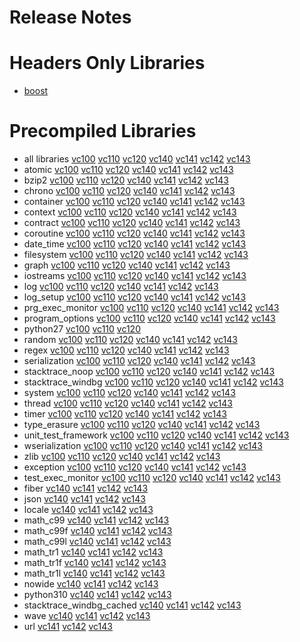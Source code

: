# Release Notes
# Headers Only Libraries
- [boost](http://nuget.org/packages/boost/1.81.0)
# Precompiled Libraries
- all libraries [vc100](http://nuget.org/packages/boost-vc100/1.81.0) [vc110](http://nuget.org/packages/boost-vc110/1.81.0) [vc120](http://nuget.org/packages/boost-vc120/1.81.0) [vc140](http://nuget.org/packages/boost-vc140/1.81.0) [vc141](http://nuget.org/packages/boost-vc141/1.81.0) [vc142](http://nuget.org/packages/boost-vc142/1.81.0) [vc143](http://nuget.org/packages/boost-vc143/1.81.0)
- atomic [vc100](http://nuget.org/packages/boost_atomic-vc100/1.81.0) [vc110](http://nuget.org/packages/boost_atomic-vc110/1.81.0) [vc120](http://nuget.org/packages/boost_atomic-vc120/1.81.0) [vc140](http://nuget.org/packages/boost_atomic-vc140/1.81.0) [vc141](http://nuget.org/packages/boost_atomic-vc141/1.81.0) [vc142](http://nuget.org/packages/boost_atomic-vc142/1.81.0) [vc143](http://nuget.org/packages/boost_atomic-vc143/1.81.0)
- bzip2 [vc100](http://nuget.org/packages/boost_bzip2-vc100/1.81.0) [vc110](http://nuget.org/packages/boost_bzip2-vc110/1.81.0) [vc120](http://nuget.org/packages/boost_bzip2-vc120/1.81.0) [vc140](http://nuget.org/packages/boost_bzip2-vc140/1.81.0) [vc141](http://nuget.org/packages/boost_bzip2-vc141/1.81.0) [vc142](http://nuget.org/packages/boost_bzip2-vc142/1.81.0) [vc143](http://nuget.org/packages/boost_bzip2-vc143/1.81.0)
- chrono [vc100](http://nuget.org/packages/boost_chrono-vc100/1.81.0) [vc110](http://nuget.org/packages/boost_chrono-vc110/1.81.0) [vc120](http://nuget.org/packages/boost_chrono-vc120/1.81.0) [vc140](http://nuget.org/packages/boost_chrono-vc140/1.81.0) [vc141](http://nuget.org/packages/boost_chrono-vc141/1.81.0) [vc142](http://nuget.org/packages/boost_chrono-vc142/1.81.0) [vc143](http://nuget.org/packages/boost_chrono-vc143/1.81.0)
- container [vc100](http://nuget.org/packages/boost_container-vc100/1.81.0) [vc110](http://nuget.org/packages/boost_container-vc110/1.81.0) [vc120](http://nuget.org/packages/boost_container-vc120/1.81.0) [vc140](http://nuget.org/packages/boost_container-vc140/1.81.0) [vc141](http://nuget.org/packages/boost_container-vc141/1.81.0) [vc142](http://nuget.org/packages/boost_container-vc142/1.81.0) [vc143](http://nuget.org/packages/boost_container-vc143/1.81.0)
- context [vc100](http://nuget.org/packages/boost_context-vc100/1.81.0) [vc110](http://nuget.org/packages/boost_context-vc110/1.81.0) [vc120](http://nuget.org/packages/boost_context-vc120/1.81.0) [vc140](http://nuget.org/packages/boost_context-vc140/1.81.0) [vc141](http://nuget.org/packages/boost_context-vc141/1.81.0) [vc142](http://nuget.org/packages/boost_context-vc142/1.81.0) [vc143](http://nuget.org/packages/boost_context-vc143/1.81.0)
- contract [vc100](http://nuget.org/packages/boost_contract-vc100/1.81.0) [vc110](http://nuget.org/packages/boost_contract-vc110/1.81.0) [vc120](http://nuget.org/packages/boost_contract-vc120/1.81.0) [vc140](http://nuget.org/packages/boost_contract-vc140/1.81.0) [vc141](http://nuget.org/packages/boost_contract-vc141/1.81.0) [vc142](http://nuget.org/packages/boost_contract-vc142/1.81.0) [vc143](http://nuget.org/packages/boost_contract-vc143/1.81.0)
- coroutine [vc100](http://nuget.org/packages/boost_coroutine-vc100/1.81.0) [vc110](http://nuget.org/packages/boost_coroutine-vc110/1.81.0) [vc120](http://nuget.org/packages/boost_coroutine-vc120/1.81.0) [vc140](http://nuget.org/packages/boost_coroutine-vc140/1.81.0) [vc141](http://nuget.org/packages/boost_coroutine-vc141/1.81.0) [vc142](http://nuget.org/packages/boost_coroutine-vc142/1.81.0) [vc143](http://nuget.org/packages/boost_coroutine-vc143/1.81.0)
- date_time [vc100](http://nuget.org/packages/boost_date_time-vc100/1.81.0) [vc110](http://nuget.org/packages/boost_date_time-vc110/1.81.0) [vc120](http://nuget.org/packages/boost_date_time-vc120/1.81.0) [vc140](http://nuget.org/packages/boost_date_time-vc140/1.81.0) [vc141](http://nuget.org/packages/boost_date_time-vc141/1.81.0) [vc142](http://nuget.org/packages/boost_date_time-vc142/1.81.0) [vc143](http://nuget.org/packages/boost_date_time-vc143/1.81.0)
- filesystem [vc100](http://nuget.org/packages/boost_filesystem-vc100/1.81.0) [vc110](http://nuget.org/packages/boost_filesystem-vc110/1.81.0) [vc120](http://nuget.org/packages/boost_filesystem-vc120/1.81.0) [vc140](http://nuget.org/packages/boost_filesystem-vc140/1.81.0) [vc141](http://nuget.org/packages/boost_filesystem-vc141/1.81.0) [vc142](http://nuget.org/packages/boost_filesystem-vc142/1.81.0) [vc143](http://nuget.org/packages/boost_filesystem-vc143/1.81.0)
- graph [vc100](http://nuget.org/packages/boost_graph-vc100/1.81.0) [vc110](http://nuget.org/packages/boost_graph-vc110/1.81.0) [vc120](http://nuget.org/packages/boost_graph-vc120/1.81.0) [vc140](http://nuget.org/packages/boost_graph-vc140/1.81.0) [vc141](http://nuget.org/packages/boost_graph-vc141/1.81.0) [vc142](http://nuget.org/packages/boost_graph-vc142/1.81.0) [vc143](http://nuget.org/packages/boost_graph-vc143/1.81.0)
- iostreams [vc100](http://nuget.org/packages/boost_iostreams-vc100/1.81.0) [vc110](http://nuget.org/packages/boost_iostreams-vc110/1.81.0) [vc120](http://nuget.org/packages/boost_iostreams-vc120/1.81.0) [vc140](http://nuget.org/packages/boost_iostreams-vc140/1.81.0) [vc141](http://nuget.org/packages/boost_iostreams-vc141/1.81.0) [vc142](http://nuget.org/packages/boost_iostreams-vc142/1.81.0) [vc143](http://nuget.org/packages/boost_iostreams-vc143/1.81.0)
- log [vc100](http://nuget.org/packages/boost_log-vc100/1.81.0) [vc110](http://nuget.org/packages/boost_log-vc110/1.81.0) [vc120](http://nuget.org/packages/boost_log-vc120/1.81.0) [vc140](http://nuget.org/packages/boost_log-vc140/1.81.0) [vc141](http://nuget.org/packages/boost_log-vc141/1.81.0) [vc142](http://nuget.org/packages/boost_log-vc142/1.81.0) [vc143](http://nuget.org/packages/boost_log-vc143/1.81.0)
- log_setup [vc100](http://nuget.org/packages/boost_log_setup-vc100/1.81.0) [vc110](http://nuget.org/packages/boost_log_setup-vc110/1.81.0) [vc120](http://nuget.org/packages/boost_log_setup-vc120/1.81.0) [vc140](http://nuget.org/packages/boost_log_setup-vc140/1.81.0) [vc141](http://nuget.org/packages/boost_log_setup-vc141/1.81.0) [vc142](http://nuget.org/packages/boost_log_setup-vc142/1.81.0) [vc143](http://nuget.org/packages/boost_log_setup-vc143/1.81.0)
- prg_exec_monitor [vc100](http://nuget.org/packages/boost_prg_exec_monitor-vc100/1.81.0) [vc110](http://nuget.org/packages/boost_prg_exec_monitor-vc110/1.81.0) [vc120](http://nuget.org/packages/boost_prg_exec_monitor-vc120/1.81.0) [vc140](http://nuget.org/packages/boost_prg_exec_monitor-vc140/1.81.0) [vc141](http://nuget.org/packages/boost_prg_exec_monitor-vc141/1.81.0) [vc142](http://nuget.org/packages/boost_prg_exec_monitor-vc142/1.81.0) [vc143](http://nuget.org/packages/boost_prg_exec_monitor-vc143/1.81.0)
- program_options [vc100](http://nuget.org/packages/boost_program_options-vc100/1.81.0) [vc110](http://nuget.org/packages/boost_program_options-vc110/1.81.0) [vc120](http://nuget.org/packages/boost_program_options-vc120/1.81.0) [vc140](http://nuget.org/packages/boost_program_options-vc140/1.81.0) [vc141](http://nuget.org/packages/boost_program_options-vc141/1.81.0) [vc142](http://nuget.org/packages/boost_program_options-vc142/1.81.0) [vc143](http://nuget.org/packages/boost_program_options-vc143/1.81.0)
- python27 [vc100](http://nuget.org/packages/boost_python27-vc100/1.81.0) [vc110](http://nuget.org/packages/boost_python27-vc110/1.81.0) [vc120](http://nuget.org/packages/boost_python27-vc120/1.81.0)
- random [vc100](http://nuget.org/packages/boost_random-vc100/1.81.0) [vc110](http://nuget.org/packages/boost_random-vc110/1.81.0) [vc120](http://nuget.org/packages/boost_random-vc120/1.81.0) [vc140](http://nuget.org/packages/boost_random-vc140/1.81.0) [vc141](http://nuget.org/packages/boost_random-vc141/1.81.0) [vc142](http://nuget.org/packages/boost_random-vc142/1.81.0) [vc143](http://nuget.org/packages/boost_random-vc143/1.81.0)
- regex [vc100](http://nuget.org/packages/boost_regex-vc100/1.81.0) [vc110](http://nuget.org/packages/boost_regex-vc110/1.81.0) [vc120](http://nuget.org/packages/boost_regex-vc120/1.81.0) [vc140](http://nuget.org/packages/boost_regex-vc140/1.81.0) [vc141](http://nuget.org/packages/boost_regex-vc141/1.81.0) [vc142](http://nuget.org/packages/boost_regex-vc142/1.81.0) [vc143](http://nuget.org/packages/boost_regex-vc143/1.81.0)
- serialization [vc100](http://nuget.org/packages/boost_serialization-vc100/1.81.0) [vc110](http://nuget.org/packages/boost_serialization-vc110/1.81.0) [vc120](http://nuget.org/packages/boost_serialization-vc120/1.81.0) [vc140](http://nuget.org/packages/boost_serialization-vc140/1.81.0) [vc141](http://nuget.org/packages/boost_serialization-vc141/1.81.0) [vc142](http://nuget.org/packages/boost_serialization-vc142/1.81.0) [vc143](http://nuget.org/packages/boost_serialization-vc143/1.81.0)
- stacktrace_noop [vc100](http://nuget.org/packages/boost_stacktrace_noop-vc100/1.81.0) [vc110](http://nuget.org/packages/boost_stacktrace_noop-vc110/1.81.0) [vc120](http://nuget.org/packages/boost_stacktrace_noop-vc120/1.81.0) [vc140](http://nuget.org/packages/boost_stacktrace_noop-vc140/1.81.0) [vc141](http://nuget.org/packages/boost_stacktrace_noop-vc141/1.81.0) [vc142](http://nuget.org/packages/boost_stacktrace_noop-vc142/1.81.0) [vc143](http://nuget.org/packages/boost_stacktrace_noop-vc143/1.81.0)
- stacktrace_windbg [vc100](http://nuget.org/packages/boost_stacktrace_windbg-vc100/1.81.0) [vc110](http://nuget.org/packages/boost_stacktrace_windbg-vc110/1.81.0) [vc120](http://nuget.org/packages/boost_stacktrace_windbg-vc120/1.81.0) [vc140](http://nuget.org/packages/boost_stacktrace_windbg-vc140/1.81.0) [vc141](http://nuget.org/packages/boost_stacktrace_windbg-vc141/1.81.0) [vc142](http://nuget.org/packages/boost_stacktrace_windbg-vc142/1.81.0) [vc143](http://nuget.org/packages/boost_stacktrace_windbg-vc143/1.81.0)
- system [vc100](http://nuget.org/packages/boost_system-vc100/1.81.0) [vc110](http://nuget.org/packages/boost_system-vc110/1.81.0) [vc120](http://nuget.org/packages/boost_system-vc120/1.81.0) [vc140](http://nuget.org/packages/boost_system-vc140/1.81.0) [vc141](http://nuget.org/packages/boost_system-vc141/1.81.0) [vc142](http://nuget.org/packages/boost_system-vc142/1.81.0) [vc143](http://nuget.org/packages/boost_system-vc143/1.81.0)
- thread [vc100](http://nuget.org/packages/boost_thread-vc100/1.81.0) [vc110](http://nuget.org/packages/boost_thread-vc110/1.81.0) [vc120](http://nuget.org/packages/boost_thread-vc120/1.81.0) [vc140](http://nuget.org/packages/boost_thread-vc140/1.81.0) [vc141](http://nuget.org/packages/boost_thread-vc141/1.81.0) [vc142](http://nuget.org/packages/boost_thread-vc142/1.81.0) [vc143](http://nuget.org/packages/boost_thread-vc143/1.81.0)
- timer [vc100](http://nuget.org/packages/boost_timer-vc100/1.81.0) [vc110](http://nuget.org/packages/boost_timer-vc110/1.81.0) [vc120](http://nuget.org/packages/boost_timer-vc120/1.81.0) [vc140](http://nuget.org/packages/boost_timer-vc140/1.81.0) [vc141](http://nuget.org/packages/boost_timer-vc141/1.81.0) [vc142](http://nuget.org/packages/boost_timer-vc142/1.81.0) [vc143](http://nuget.org/packages/boost_timer-vc143/1.81.0)
- type_erasure [vc100](http://nuget.org/packages/boost_type_erasure-vc100/1.81.0) [vc110](http://nuget.org/packages/boost_type_erasure-vc110/1.81.0) [vc120](http://nuget.org/packages/boost_type_erasure-vc120/1.81.0) [vc140](http://nuget.org/packages/boost_type_erasure-vc140/1.81.0) [vc141](http://nuget.org/packages/boost_type_erasure-vc141/1.81.0) [vc142](http://nuget.org/packages/boost_type_erasure-vc142/1.81.0) [vc143](http://nuget.org/packages/boost_type_erasure-vc143/1.81.0)
- unit_test_framework [vc100](http://nuget.org/packages/boost_unit_test_framework-vc100/1.81.0) [vc110](http://nuget.org/packages/boost_unit_test_framework-vc110/1.81.0) [vc120](http://nuget.org/packages/boost_unit_test_framework-vc120/1.81.0) [vc140](http://nuget.org/packages/boost_unit_test_framework-vc140/1.81.0) [vc141](http://nuget.org/packages/boost_unit_test_framework-vc141/1.81.0) [vc142](http://nuget.org/packages/boost_unit_test_framework-vc142/1.81.0) [vc143](http://nuget.org/packages/boost_unit_test_framework-vc143/1.81.0)
- wserialization [vc100](http://nuget.org/packages/boost_wserialization-vc100/1.81.0) [vc110](http://nuget.org/packages/boost_wserialization-vc110/1.81.0) [vc120](http://nuget.org/packages/boost_wserialization-vc120/1.81.0) [vc140](http://nuget.org/packages/boost_wserialization-vc140/1.81.0) [vc141](http://nuget.org/packages/boost_wserialization-vc141/1.81.0) [vc142](http://nuget.org/packages/boost_wserialization-vc142/1.81.0) [vc143](http://nuget.org/packages/boost_wserialization-vc143/1.81.0)
- zlib [vc100](http://nuget.org/packages/boost_zlib-vc100/1.81.0) [vc110](http://nuget.org/packages/boost_zlib-vc110/1.81.0) [vc120](http://nuget.org/packages/boost_zlib-vc120/1.81.0) [vc140](http://nuget.org/packages/boost_zlib-vc140/1.81.0) [vc141](http://nuget.org/packages/boost_zlib-vc141/1.81.0) [vc142](http://nuget.org/packages/boost_zlib-vc142/1.81.0) [vc143](http://nuget.org/packages/boost_zlib-vc143/1.81.0)
- exception [vc100](http://nuget.org/packages/boost_exception-vc100/1.81.0) [vc110](http://nuget.org/packages/boost_exception-vc110/1.81.0) [vc120](http://nuget.org/packages/boost_exception-vc120/1.81.0) [vc140](http://nuget.org/packages/boost_exception-vc140/1.81.0) [vc141](http://nuget.org/packages/boost_exception-vc141/1.81.0) [vc142](http://nuget.org/packages/boost_exception-vc142/1.81.0) [vc143](http://nuget.org/packages/boost_exception-vc143/1.81.0)
- test_exec_monitor [vc100](http://nuget.org/packages/boost_test_exec_monitor-vc100/1.81.0) [vc110](http://nuget.org/packages/boost_test_exec_monitor-vc110/1.81.0) [vc120](http://nuget.org/packages/boost_test_exec_monitor-vc120/1.81.0) [vc140](http://nuget.org/packages/boost_test_exec_monitor-vc140/1.81.0) [vc141](http://nuget.org/packages/boost_test_exec_monitor-vc141/1.81.0) [vc142](http://nuget.org/packages/boost_test_exec_monitor-vc142/1.81.0) [vc143](http://nuget.org/packages/boost_test_exec_monitor-vc143/1.81.0)
- fiber [vc140](http://nuget.org/packages/boost_fiber-vc140/1.81.0) [vc141](http://nuget.org/packages/boost_fiber-vc141/1.81.0) [vc142](http://nuget.org/packages/boost_fiber-vc142/1.81.0) [vc143](http://nuget.org/packages/boost_fiber-vc143/1.81.0)
- json [vc140](http://nuget.org/packages/boost_json-vc140/1.81.0) [vc141](http://nuget.org/packages/boost_json-vc141/1.81.0) [vc142](http://nuget.org/packages/boost_json-vc142/1.81.0) [vc143](http://nuget.org/packages/boost_json-vc143/1.81.0)
- locale [vc140](http://nuget.org/packages/boost_locale-vc140/1.81.0) [vc141](http://nuget.org/packages/boost_locale-vc141/1.81.0) [vc142](http://nuget.org/packages/boost_locale-vc142/1.81.0) [vc143](http://nuget.org/packages/boost_locale-vc143/1.81.0)
- math_c99 [vc140](http://nuget.org/packages/boost_math_c99-vc140/1.81.0) [vc141](http://nuget.org/packages/boost_math_c99-vc141/1.81.0) [vc142](http://nuget.org/packages/boost_math_c99-vc142/1.81.0) [vc143](http://nuget.org/packages/boost_math_c99-vc143/1.81.0)
- math_c99f [vc140](http://nuget.org/packages/boost_math_c99f-vc140/1.81.0) [vc141](http://nuget.org/packages/boost_math_c99f-vc141/1.81.0) [vc142](http://nuget.org/packages/boost_math_c99f-vc142/1.81.0) [vc143](http://nuget.org/packages/boost_math_c99f-vc143/1.81.0)
- math_c99l [vc140](http://nuget.org/packages/boost_math_c99l-vc140/1.81.0) [vc141](http://nuget.org/packages/boost_math_c99l-vc141/1.81.0) [vc142](http://nuget.org/packages/boost_math_c99l-vc142/1.81.0) [vc143](http://nuget.org/packages/boost_math_c99l-vc143/1.81.0)
- math_tr1 [vc140](http://nuget.org/packages/boost_math_tr1-vc140/1.81.0) [vc141](http://nuget.org/packages/boost_math_tr1-vc141/1.81.0) [vc142](http://nuget.org/packages/boost_math_tr1-vc142/1.81.0) [vc143](http://nuget.org/packages/boost_math_tr1-vc143/1.81.0)
- math_tr1f [vc140](http://nuget.org/packages/boost_math_tr1f-vc140/1.81.0) [vc141](http://nuget.org/packages/boost_math_tr1f-vc141/1.81.0) [vc142](http://nuget.org/packages/boost_math_tr1f-vc142/1.81.0) [vc143](http://nuget.org/packages/boost_math_tr1f-vc143/1.81.0)
- math_tr1l [vc140](http://nuget.org/packages/boost_math_tr1l-vc140/1.81.0) [vc141](http://nuget.org/packages/boost_math_tr1l-vc141/1.81.0) [vc142](http://nuget.org/packages/boost_math_tr1l-vc142/1.81.0) [vc143](http://nuget.org/packages/boost_math_tr1l-vc143/1.81.0)
- nowide [vc140](http://nuget.org/packages/boost_nowide-vc140/1.81.0) [vc141](http://nuget.org/packages/boost_nowide-vc141/1.81.0) [vc142](http://nuget.org/packages/boost_nowide-vc142/1.81.0) [vc143](http://nuget.org/packages/boost_nowide-vc143/1.81.0)
- python310 [vc140](http://nuget.org/packages/boost_python310-vc140/1.81.0) [vc141](http://nuget.org/packages/boost_python310-vc141/1.81.0) [vc142](http://nuget.org/packages/boost_python310-vc142/1.81.0) [vc143](http://nuget.org/packages/boost_python310-vc143/1.81.0)
- stacktrace_windbg_cached [vc140](http://nuget.org/packages/boost_stacktrace_windbg_cached-vc140/1.81.0) [vc141](http://nuget.org/packages/boost_stacktrace_windbg_cached-vc141/1.81.0) [vc142](http://nuget.org/packages/boost_stacktrace_windbg_cached-vc142/1.81.0) [vc143](http://nuget.org/packages/boost_stacktrace_windbg_cached-vc143/1.81.0)
- wave [vc140](http://nuget.org/packages/boost_wave-vc140/1.81.0) [vc141](http://nuget.org/packages/boost_wave-vc141/1.81.0) [vc142](http://nuget.org/packages/boost_wave-vc142/1.81.0) [vc143](http://nuget.org/packages/boost_wave-vc143/1.81.0)
- url [vc141](http://nuget.org/packages/boost_url-vc141/1.81.0) [vc142](http://nuget.org/packages/boost_url-vc142/1.81.0) [vc143](http://nuget.org/packages/boost_url-vc143/1.81.0)
